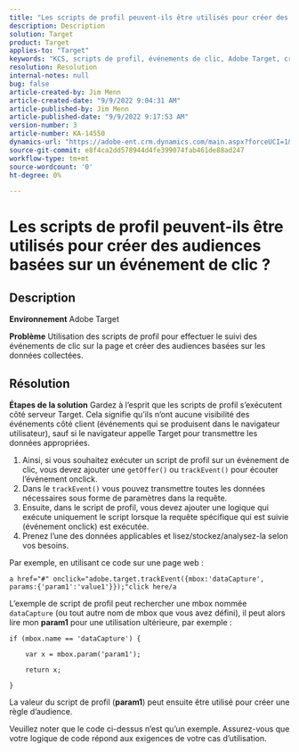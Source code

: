 ```yaml
---
title: "Les scripts de profil peuvent-ils être utilisés pour créer des audiences basées sur un événement de clic ?"
description: Description
solution: Target
product: Target
applies-to: "Target"
keywords: "KCS, scripts de profil, événements de clic, Adobe Target, créer des audiences, onclick"
resolution: Resolution
internal-notes: null
bug: false
article-created-by: Jim Menn
article-created-date: "9/9/2022 9:04:31 AM"
article-published-by: Jim Menn
article-published-date: "9/9/2022 9:17:53 AM"
version-number: 3
article-number: KA-14550
dynamics-url: "https://adobe-ent.crm.dynamics.com/main.aspx?forceUCI=1&pagetype=entityrecord&etn=knowledgearticle&id=c324ea64-1e30-ed11-9db1-0022480866ad"
source-git-commit: e8f4ca2dd578944d4fe399074fab461de88ad247
workflow-type: tm+mt
source-wordcount: '0'
ht-degree: 0%

---
```


# Les scripts de profil peuvent-ils être utilisés pour créer des audiences basées sur un événement de clic ?

## Description


<b>Environnement</b>
Adobe Target

<b>Problème</b>
Utilisation des scripts de profil pour effectuer le suivi des événements de clic sur la page et créer des audiences basées sur les données collectées.


## Résolution


<b>Étapes de la solution</b>
Gardez à l’esprit que les scripts de profil s’exécutent côté serveur Target. Cela signifie qu’ils n’ont aucune visibilité des événements côté client (événements qui se produisent dans le navigateur utilisateur), sauf si le navigateur appelle Target pour transmettre les données appropriées.

1. Ainsi, si vous souhaitez exécuter un script de profil sur un événement de clic, vous devez ajouter une `getOffer()` ou `trackEvent()` pour écouter l’événement onclick.
2. Dans le `trackEvent()` vous pouvez transmettre toutes les données nécessaires sous forme de paramètres dans la requête.
3. Ensuite, dans le script de profil, vous devez ajouter une logique qui exécute uniquement le script lorsque la requête spécifique qui est suivie (événement onclick) est exécutée.
4. Prenez l’une des données applicables et lisez/stockez/analysez-la selon vos besoins.


Par exemple, en utilisant ce code sur une page web :

`a href="#" onclick="adobe.target.trackEvent({mbox:'dataCapture', params:{'param1':'value1'}});"click here/a`

L’exemple de script de profil peut rechercher une mbox nommée `dataCapture` (ou tout autre nom de mbox que vous avez défini), il peut alors lire mon <b>param1</b> pour une utilisation ultérieure, par exemple :


```
if (mbox.name == 'dataCapture') {
```


`    var x = mbox.param('param1'); `

`    return x; `

`}`

La valeur du script de profil (<b>param1</b>) peut ensuite être utilisé pour créer une règle d’audience.

Veuillez noter que le code ci-dessus n’est qu’un exemple. Assurez-vous que votre logique de code répond aux exigences de votre cas d’utilisation.
